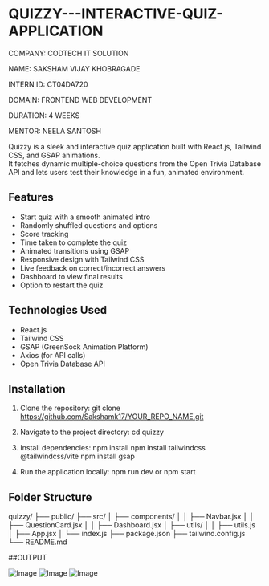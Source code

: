 # QUIZZY---INTERACTIVE-QUIZ-APPLICATION

COMPANY: CODTECH IT SOLUTION

NAME: SAKSHAM VIJAY KHOBRAGADE

INTERN ID: CT04DA720

DOMAIN: FRONTEND WEB DEVELOPMENT

DURATION: 4 WEEKS

MENTOR: NEELA SANTOSH

Quizzy is a sleek and interactive quiz application built with React.js, Tailwind CSS, and GSAP animations.  
It fetches dynamic multiple-choice questions from the Open Trivia Database API and lets users test their knowledge in a fun, animated environment.

## Features

- Start quiz with a smooth animated intro
- Randomly shuffled questions and options
- Score tracking
- Time taken to complete the quiz
- Animated transitions using GSAP
- Responsive design with Tailwind CSS
- Live feedback on correct/incorrect answers
- Dashboard to view final results
- Option to restart the quiz

## Technologies Used

- React.js
- Tailwind CSS
- GSAP (GreenSock Animation Platform)
- Axios (for API calls)
- Open Trivia Database API

## Installation

1. Clone the repository:
git clone https://github.com/Sakshamk17/YOUR_REPO_NAME.git

2. Navigate to the project directory:
cd quizzy

3. Install dependencies:
npm install
npm install tailwindcss @tailwindcss/vite
npm install gsap

4. Run the application locally:
npm run dev
or
npm start

## Folder Structure
quizzy/
├── public/
├── src/
│   ├── components/
│   │   ├── Navbar.jsx
│   │   ├── QuestionCard.jsx
│   │   ├── Dashboard.jsx
│   ├── utils/
│   │   ├── utils.js
│   ├── App.jsx
│   └── index.js
├── package.json
├── tailwind.config.js
└── README.md

##OUTPUT

![Image](https://github.com/user-attachments/assets/2f46a522-a461-4f3f-8323-53e3347f67d7)
![Image](https://github.com/user-attachments/assets/b411bcf3-2c17-4a59-a28c-046fca5dda4d)
![Image](https://github.com/user-attachments/assets/93a8d5db-d6b5-4fdd-b33b-c9fbbb05720f)
